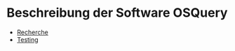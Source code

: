 # Beschreibung der Software OSQuery

* [Recherche](06_ELK/recherche.md)
* [Testing](06_ELK/testing.md)